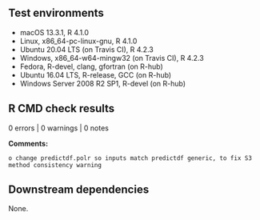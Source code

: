 ## Test environments

* macOS 13.3.1, R 4.1.0
* Linux, x86_64-pc-linux-gnu, R 4.1.0
* Ubuntu 20.04 LTS (on Travis CI), R 4.2.3
* Windows, x86_64-w64-mingw32 (on Travis CI), R 4.2.3
* Fedora, R-devel, clang, gfortran (on R-hub)
* Ubuntu 16.04 LTS, R-release, GCC (on R-hub)
* Windows Server 2008 R2 SP1, R-devel (on R-hub)

## R CMD check results

0 errors | 0 warnings | 0 notes

**Comments:**

    o change predictdf.polr so inputs match predictdf generic, to fix S3 method consistency warning

## Downstream dependencies

None.
